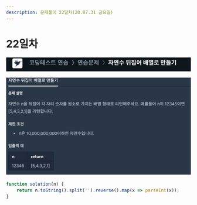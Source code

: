 ```yaml
---
description: 문제풀이 22일차(20.07.31 금요일)
---
```


# 22일차

![](../../.gitbook/assets/image%20%2888%29.png)

![](../../.gitbook/assets/image%20%2887%29.png)



```javascript
function solution(n) {
    return n.toString().split('').reverse().map(x => parseInt(x));
}
```

